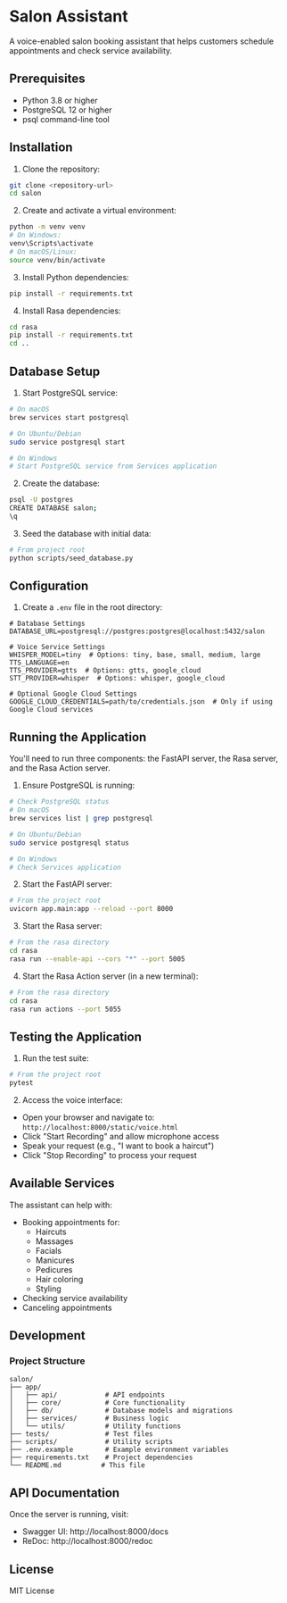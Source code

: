 # Salon Assistant

A voice-enabled salon booking assistant that helps customers schedule appointments and check service availability.

## Prerequisites

- Python 3.8 or higher
- PostgreSQL 12 or higher
- psql command-line tool

## Installation

1. Clone the repository:
```bash
git clone <repository-url>
cd salon
```

2. Create and activate a virtual environment:
```bash
python -m venv venv
# On Windows:
venv\Scripts\activate
# On macOS/Linux:
source venv/bin/activate
```

3. Install Python dependencies:
```bash
pip install -r requirements.txt
```

4. Install Rasa dependencies:
```bash
cd rasa
pip install -r requirements.txt
cd ..
```

## Database Setup

1. Start PostgreSQL service:
```bash
# On macOS
brew services start postgresql

# On Ubuntu/Debian
sudo service postgresql start

# On Windows
# Start PostgreSQL service from Services application
```

2. Create the database:
```bash
psql -U postgres
CREATE DATABASE salon;
\q
```

3. Seed the database with initial data:
```bash
# From project root
python scripts/seed_database.py
```

## Configuration

1. Create a `.env` file in the root directory:
```env
# Database Settings
DATABASE_URL=postgresql://postgres:postgres@localhost:5432/salon

# Voice Service Settings
WHISPER_MODEL=tiny  # Options: tiny, base, small, medium, large
TTS_LANGUAGE=en
TTS_PROVIDER=gtts  # Options: gtts, google_cloud
STT_PROVIDER=whisper  # Options: whisper, google_cloud

# Optional Google Cloud Settings
GOOGLE_CLOUD_CREDENTIALS=path/to/credentials.json  # Only if using Google Cloud services
```

## Running the Application

You'll need to run three components: the FastAPI server, the Rasa server, and the Rasa Action server.

1. Ensure PostgreSQL is running:
```bash
# Check PostgreSQL status
# On macOS
brew services list | grep postgresql

# On Ubuntu/Debian
sudo service postgresql status

# On Windows
# Check Services application
```

2. Start the FastAPI server:
```bash
# From the project root
uvicorn app.main:app --reload --port 8000
```

3. Start the Rasa server:
```bash
# From the rasa directory
cd rasa
rasa run --enable-api --cors "*" --port 5005
```

4. Start the Rasa Action server (in a new terminal):
```bash
# From the rasa directory
cd rasa
rasa run actions --port 5055
```

## Testing the Application

1. Run the test suite:
```bash
# From the project root
pytest
```

2. Access the voice interface:
- Open your browser and navigate to: `http://localhost:8000/static/voice.html`
- Click "Start Recording" and allow microphone access
- Speak your request (e.g., "I want to book a haircut")
- Click "Stop Recording" to process your request

## Available Services

The assistant can help with:
- Booking appointments for:
  - Haircuts
  - Massages
  - Facials
  - Manicures
  - Pedicures
  - Hair coloring
  - Styling
- Checking service availability
- Canceling appointments

## Development

### Project Structure

```
salon/
├── app/
│   ├── api/            # API endpoints
│   ├── core/           # Core functionality
│   ├── db/             # Database models and migrations
│   ├── services/       # Business logic
│   └── utils/          # Utility functions
├── tests/              # Test files
├── scripts/            # Utility scripts
├── .env.example        # Example environment variables
├── requirements.txt    # Project dependencies
└── README.md          # This file
```

## API Documentation

Once the server is running, visit:
- Swagger UI: http://localhost:8000/docs
- ReDoc: http://localhost:8000/redoc

## License

MIT License 